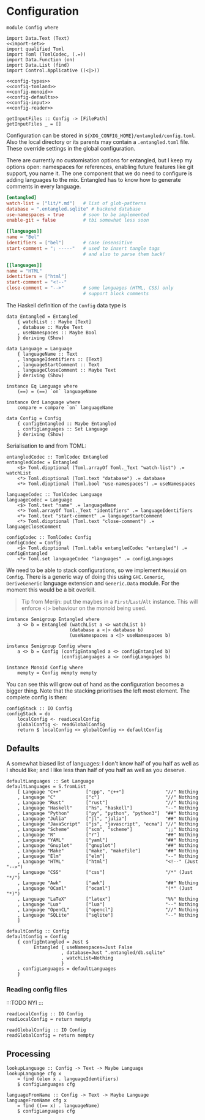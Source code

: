 # Configuration

``` {.haskell file=src/Config.hs}
module Config where

import Data.Text (Text)
<<import-set>>
import qualified Toml
import Toml (TomlCodec, (.=))
import Data.Function (on)
import Data.List (find)
import Control.Applicative ((<|>))

<<config-types>>
<<config-tomland>>
<<config-monoid>>
<<config-defaults>>
<<config-input>>
<<config-reader>>

getInputFiles :: Config -> [FilePath]
getInputFiles _ = []
```

Configuration can be stored in `${XDG_CONFIG_HOME}/entangled/config.toml`. Also the local directory or its parents may contain a `.entangled.toml` file. These override settings in the global configuration.

There are currently no customisation options for entangled, but I keep my options open: namespaces for references, enabling future features like git support, you name it. The one component that we do need to configure is adding languages to the mix. Entangled has to know how to generate comments in every language.

``` {.toml #example-config}
[entangled]
watch-list = ["lit/*.md"]   # list of glob-patterns
database = ".entangled.sqlite" # backend database
use-namespaces = true       # soon to be implemented
enable-git = false          # tbi somewhat less soon

[[languages]]
name = "Bel"
identifiers = ["bel"]       # case insensitive
start-comment = "; -----"   # used to insert tangle tags
                            # and also to parse them back!

[[languages]]
name = "HTML"
identifiers = ["html"]
start-comment = "<!--"
close-comment = "-->"       # some languages (HTML, CSS) only
                            # support block comments
```

The Haskell definition of the `Config` data type is

``` {.haskell #config-types}
data Entangled = Entangled
    { watchList :: Maybe [Text]
    , database :: Maybe Text
    , useNamespaces :: Maybe Bool
    } deriving (Show)

data Language = Language
    { languageName :: Text
    , languageIdentifiers :: [Text]
    , languageStartComment :: Text
    , languageCloseComment :: Maybe Text
    } deriving (Show)

instance Eq Language where
    (==) = (==) `on` languageName

instance Ord Language where
    compare = compare `on` languageName

data Config = Config
    { configEntangled :: Maybe Entangled
    , configLanguages :: Set Language
    } deriving (Show)
```

Serialisation to and from TOML:

``` {.haskell #config-tomland}
entangledCodec :: TomlCodec Entangled
entangledCodec = Entangled
    <$> Toml.dioptional (Toml.arrayOf Toml._Text "watch-list") .= watchList
    <*> Toml.dioptional (Toml.text "database") .= database
    <*> Toml.dioptional (Toml.bool "use-namespaces") .= useNamespaces

languageCodec :: TomlCodec Language
languageCodec = Language
    <$> Toml.text "name" .= languageName
    <*> Toml.arrayOf Toml._Text "identifiers" .= languageIdentifiers
    <*> Toml.text "start-comment" .= languageStartComment
    <*> Toml.dioptional (Toml.text "close-comment") .= languageCloseComment

configCodec :: TomlCodec Config
configCodec = Config
    <$> Toml.dioptional (Toml.table entangledCodec "entangled") .= configEntangled
    <*> Toml.set languageCodec "languages" .= configLanguages
```

We need to be able to stack configurations, so we implement `Monoid` on `Config`. There is a generic way of doing this using `GHC.Generic`, `DeriveGeneric` language extension and `Generic.Data` module. For the moment this would be a bit overkill.

> Tip from Merijn: put the maybes in a `First`/`Last`/`Alt` instance. This will enforce `<|>` behaviour on the monoid being used.

``` {.haskell #config-monoid}
instance Semigroup Entangled where
    a <> b = Entangled (watchList a <> watchList b)
                       (database a <|> database b)
                       (useNamespaces a <|> useNamespaces b)

instance Semigroup Config where
    a <> b = Config (configEntangled a <> configEntangled b)
                    (configLanguages a <> configLanguages b)

instance Monoid Config where
    mempty = Config mempty mempty
```

You can see this will grow out of hand as the configuration becomes a bigger thing. Note that the stacking prioritises the left most element. The complete config is then:

``` {.haskell #config-monoid}
configStack :: IO Config
configStack = do
    localConfig <- readLocalConfig
    globalConfig <- readGlobalConfig
    return $ localConfig <> globalConfig <> defaultConfig
```

## Defaults

A somewhat biased list of languages: I don't know half of you half as well as I should like; and I like less than half of you half as well as you deserve.

``` {.haskell #config-defaults}
defaultLanguages :: Set Language
defaultLanguages = S.fromList
    [ Language "C++"         ["cpp", "c++"]               "//" Nothing
    , Language "C"           ["c"]                        "//" Nothing
    , Language "Rust"        ["rust"]                     "//" Nothing
    , Language "Haskell"     ["hs", "haskell"]            "--" Nothing
    , Language "Python"      ["py", "python", "python3"]  "##" Nothing
    , Language "Julia"       ["jl", "julia"]              "##" Nothing
    , Language "JavaScript"  ["js", "javascript", "ecma"] "//" Nothing
    , Language "Scheme"      ["scm", "scheme"]            ";;" Nothing
    , Language "R"           ["r"]                        "##" Nothing
    , Language "YAML"        ["yaml"]                     "##" Nothing
    , Language "Gnuplot"     ["gnuplot"]                  "##" Nothing
    , Language "Make"        ["make", "makefile"]         "##" Nothing
    , Language "Elm"         ["elm"]                      "--" Nothing
    , Language "HTML"        ["html"]                     "<!--" (Just "-->")
    , Language "CSS"         ["css"]                      "/*" (Just "*/")
    , Language "Awk"         ["awk"]                      "##" Nothing
    , Language "OCaml"       ["ocaml"]                    "(*" (Just "*)")
    , Language "LaTeX"       ["latex"]                    "%%" Nothing
    , Language "Lua"         ["lua"]                      "--" Nothing
    , Language "OpenCL"      ["opencl"]                   "//" Nothing
    , Language "SQLite"      ["sqlite"]                   "--" Nothing
    ]

defaultConfig :: Config
defaultConfig = Config
    { configEntangled = Just $
          Entangled { useNamespaces=Just False
                    , database=Just ".entangled/db.sqlite"
                    , watchList=Nothing
                    }
    , configLanguages = defaultLanguages
    }
```

### Reading config files

:::TODO
NYI
:::

``` {.haskell #config-input}
readLocalConfig :: IO Config
readLocalConfig = return mempty

readGlobalConfig :: IO Config
readGlobalConfig = return mempty
```

## Processing

``` {.haskell #config-reader}
lookupLanguage :: Config -> Text -> Maybe Language
lookupLanguage cfg x
    = find (elem x . languageIdentifiers) 
    $ configLanguages cfg

languageFromName :: Config -> Text -> Maybe Language
languageFromName cfg x
    = find ((== x) . languageName)
    $ configLanguages cfg
```

